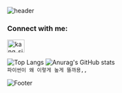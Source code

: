 ![header](https://capsule-render.vercel.app/api?type=egg&color=87ceeb&height=180&section=header&text=❄️🩵%20Hello%20🐬🫧&fontSize=45&fontColor=e0ffff)

<h3 align="left">Connect with me:</h3>
<p align="left">
<a href="https://instagram.com/kang_sii" target="blank"><img align="center" src="https://raw.githubusercontent.com/rahuldkjain/github-profile-readme-generator/master/src/images/icons/Social/instagram.svg" alt="kang_sii" height="30" width="40" /></a>
</p>

![Top Langs](https://github-readme-stats.vercel.app/api/top-langs/?username=Kang-SeoHyun&&layout=compact&&theme=great-gatsby)
![Anurag's GitHub stats](https://github-readme-stats.vercel.app/api?username=Kang-SeoHyun&&show_icons=true&&theme=great-gatsby)  
```파이썬이 왜 이렇게 높게 뜰까용,,```


![Footer](https://capsule-render.vercel.app/api?type=soft&color=ffd700&height=100&section=footer&text=👋🏻%20I'm%20seohyun%20👩🏻‍💻&fontSize=20&fontColor=fafad2)







 








<!--
C - 임베디드 하드웨어개발  
java - 대기업, 금융권, 국가기관, 웹  
     - 프레임 워크 : 스프링    
python - 스타트업, 인공지능 연구, 데이터 엔지니어
       - 프레임 워크: 플라스크(죽어감), D장고(묵직), fast api(요즘 추세)    
java script - 웹 프론트, 백  
            - 프레임 워크: 노드js(런타임환경), 네스트js
type script - 웹 풀스택, 웹개발 아니면 의미없음
            - 프레임 워크: 노드  
pyscrip - 파이썬버전 html 코딩
kotlin - 자바 대체 언어, 문법깔끔하고 자바랑 100프로 호환가능  
C++ - 게임, 인공지능 실무
-->
